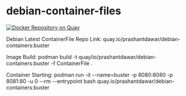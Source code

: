 # debian-container-files
[![Docker Repository on Quay](https://quay.io/repository/prashantdawar/debian-containers/status "Docker Repository on Quay")](https://quay.io/repository/prashantdawar/debian-containers)

Debian Latest ContainerFile
Repo Link: quay.io/prashantdawar/debian-containers:buster

Image Build:
podman build -t quay/io/prashantdawar/debian-containers:buster -f ContainerFile .



Container Starting:
podman run -it --name=buster -p 8080:8080 -p 8081:80 -u 0 --rm --entrypoint bash quay.io/prashantdawar/debian-containers:buster